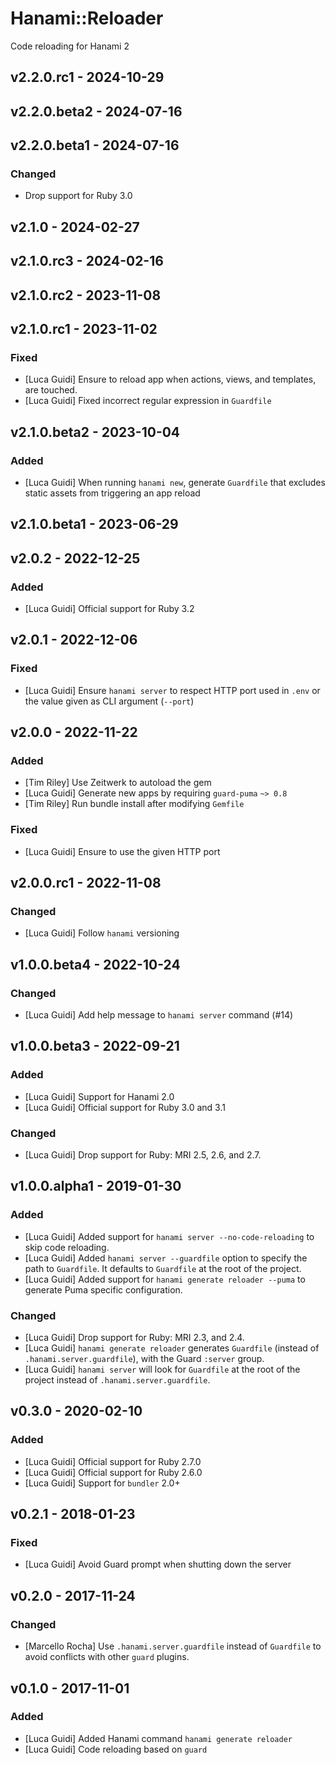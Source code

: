 # Hanami::Reloader

Code reloading for Hanami 2

## v2.2.0.rc1 - 2024-10-29

## v2.2.0.beta2 - 2024-07-16

## v2.2.0.beta1 - 2024-07-16

### Changed

- Drop support for Ruby 3.0

## v2.1.0 - 2024-02-27

## v2.1.0.rc3 - 2024-02-16

## v2.1.0.rc2 - 2023-11-08

## v2.1.0.rc1 - 2023-11-02

### Fixed

- [Luca Guidi] Ensure to reload app when actions, views, and templates, are touched.
- [Luca Guidi] Fixed incorrect regular expression in `Guardfile`

## v2.1.0.beta2 - 2023-10-04

### Added

- [Luca Guidi] When running `hanami new`, generate `Guardfile` that excludes static assets from triggering an app reload

## v2.1.0.beta1 - 2023-06-29

## v2.0.2 - 2022-12-25

### Added

- [Luca Guidi] Official support for Ruby 3.2

## v2.0.1 - 2022-12-06

### Fixed

- [Luca Guidi] Ensure `hanami server` to respect HTTP port used in `.env` or the value given as CLI argument (`--port`)

## v2.0.0 - 2022-11-22

### Added

- [Tim Riley] Use Zeitwerk to autoload the gem
- [Luca Guidi] Generate new apps by requiring `guard-puma` `~> 0.8`
- [Tim Riley] Run bundle install after modifying `Gemfile`

### Fixed

- [Luca Guidi] Ensure to use the given HTTP port

## v2.0.0.rc1 - 2022-11-08

### Changed

- [Luca Guidi] Follow `hanami` versioning

## v1.0.0.beta4 - 2022-10-24

### Changed

- [Luca Guidi] Add help message to `hanami server` command (#14)

## v1.0.0.beta3 - 2022-09-21

### Added

- [Luca Guidi] Support for Hanami 2.0
- [Luca Guidi] Official support for Ruby 3.0 and 3.1

### Changed

- [Luca Guidi] Drop support for Ruby: MRI 2.5, 2.6, and 2.7.

## v1.0.0.alpha1 - 2019-01-30

### Added

- [Luca Guidi] Added support for `hanami server --no-code-reloading` to skip code reloading.
- [Luca Guidi] Added `hanami server --guardfile` option to specify the path to `Guardfile`. It defaults to `Guardfile` at the root of the project.
- [Luca Guidi] Added support for `hanami generate reloader --puma` to generate Puma specific configuration.

### Changed

- [Luca Guidi] Drop support for Ruby: MRI 2.3, and 2.4.
- [Luca Guidi] `hanami generate reloader` generates `Guardfile` (instead of `.hanami.server.guardfile`), with the Guard `:server` group.
- [Luca Guidi] `hanami server` will look for `Guardfile` at the root of the project instead of `.hanami.server.guardfile`.

## v0.3.0 - 2020-02-10

### Added

- [Luca Guidi] Official support for Ruby 2.7.0
- [Luca Guidi] Official support for Ruby 2.6.0
- [Luca Guidi] Support for `bundler` 2.0+

## v0.2.1 - 2018-01-23

### Fixed

- [Luca Guidi] Avoid Guard prompt when shutting down the server

## v0.2.0 - 2017-11-24

### Changed

- [Marcello Rocha] Use `.hanami.server.guardfile` instead of `Guardfile` to avoid conflicts with other `guard` plugins.

## v0.1.0 - 2017-11-01

### Added

- [Luca Guidi] Added Hanami command `hanami generate reloader`
- [Luca Guidi] Code reloading based on `guard`
